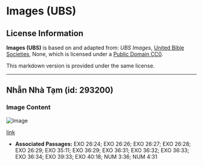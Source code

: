 # Images (UBS)

## License Information

**Images (UBS)** is based on and adapted from: _UBS Images_, [United Bible Societies](https://unitedbiblesocieties.org/), None, which is licensed under a [Public Domain CC0](https://creativecommons.org/public-domain/cc0/).

This markdown version is provided under the same license.



--------------------------------

## Nhẫn Nhà Tạm (id: 293200)

### Image Content

![Image](https://cdn.aquifer.bible/aquifer-content/resources/Media/WEB-0429_tabernacle_ring.jpg)

[link](https://cdn.aquifer.bible/aquifer-content/resources/Media/WEB-0429_tabernacle_ring.jpg)

* **Associated Passages:** EXO 26:24; EXO 26:26; EXO 26:27; EXO 26:28; EXO 26:29; EXO 35:11; EXO 36:29; EXO 36:31; EXO 36:32; EXO 36:33; EXO 36:34; EXO 39:33; EXO 40:18; NUM 3:36; NUM 4:31

